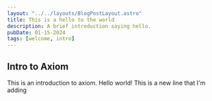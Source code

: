 ```yaml
---
layout: "../../layouts/BlogPostLayout.astro"
title: This is a hello to the world
description: A brief introduction saying hello.
pubDate: 01-15-2024
tags: [welcome, intro]
---
```


## Intro to Axiom

This is an introduction to axiom. Hello world!
This is a new line that I'm adding
